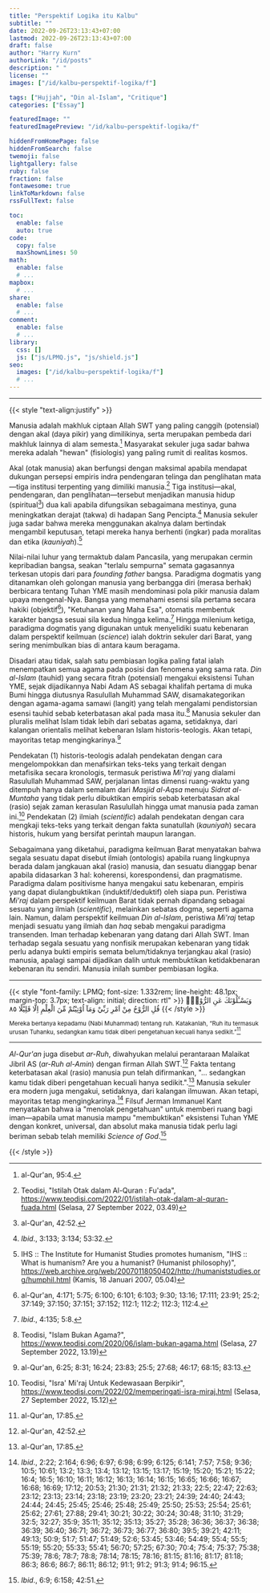```yaml
---
title: "Perspektif Logika itu Kalbu"
subtitle: ""
date: 2022-09-26T23:13:43+07:00
lastmod: 2022-09-26T23:13:43+07:00
draft: false
author: "Harry Kurn"
authorLink: "/id/posts"
description: " "
license: ""
images: ["/id/kalbu~perspektif-logika/f"]

tags: ["Hujjah", "Din al-Islam", "Critique"]
categories: ["Essay"]

featuredImage: ""
featuredImagePreview: "/id/kalbu~perspektif-logika/f"

hiddenFromHomePage: false
hiddenFromSearch: false
twemoji: false
lightgallery: false
ruby: false
fraction: false
fontawesome: true
linkToMarkdown: false
rssFullText: false

toc:
  enable: false
  auto: true
code:
  copy: false
  maxShownLines: 50
math:
  enable: false
  # ...
mapbox:
  # ...
share:
  enable: false
  # ...
comment:
  enable: false
  # ...
library:
  css: []
  js: ["js/LPMQ.js", "js/shield.js"]
seo:
  images: ["/id/kalbu~perspektif-logika/f"]
  # ...
---
```


<!--more-->

---

{{< style "text-align:justify" >}}

Manusia adalah makhluk ciptaan Allah SWT yang paling canggih (potensial) dengan akal (daya pikir) yang dimilikinya,
serta merupakan pembeda dari makhluk lainnya di alam semesta.[^1] Masyarakat sekuler juga sadar bahwa mereka
adalah "hewan" (fisiologis) yang paling rumit di realitas kosmos.

[^1]: al-Qur'an,
      95:4.

Akal (otak manusia) akan berfungsi dengan maksimal apabila mendapat dukungan persepsi empiris indra pendengaran
telinga dan penglihatan mata—tiga institusi terpenting yang dimiliki manusia.[^2] Tiga institusi—akal, pendengaran,
dan penglihatan—tersebut menjadikan manusia hidup (spiritual[^3]) dua kali apabila difungsikan sebagaimana mestinya,
guna meningkatkan derajat (takwa) di hadapan Sang Pencipta.[^4] Manusia sekuler juga sadar bahwa mereka menggunakan akalnya
dalam bertindak mengambil keputusan, tetapi mereka hanya berhenti (ingkar) pada moralitas dan etika (*kauniyah*).[^5]

[^2]: Teodisi,
      "Istilah Otak dalam Al-Quran : Fu'ada",
      https://www.teodisi.com/2022/01/istilah-otak-dalam-al-quran-fuada.html
      (Selasa, 27 September 2022, 03.49)

[^3]: al-Qur'an,
      42:52.

[^4]: *Ibid*.,
      3:133;
      3:134;
      53:32.

[^5]: IHS :: The Institute for Humanist Studies promotes humanism,
      "IHS :: What is humanism? Are you a humanist? (Humanist philosophy)",
      https://web.archive.org/web/20070118050402/http://humaniststudies.org/humphil.html
      (Kamis, 18 Januari 2007, 05.04)

Nilai-nilai luhur yang termaktub dalam Pancasila, yang merupakan cermin kepribadian bangsa, seakan "terlalu sempurna"
semata gagasannya terkesan utopis dari para *founding father* bangsa. Paradigma dogmatis yang ditanamkan oleh golongan
manusia yang berbangga diri (merasa berhak) berbicara tentang Tuhan YME masih mendominasi pola pikir manusia dalam
upaya mengenal-Nya. Bangsa yang memahami esensi sila pertama secara hakiki (objektif[^6]), "Ketuhanan yang Maha Esa",
otomatis membentuk karakter bangsa sesuai sila kedua hingga kelima.[^7] Hingga milenium ketiga, paradigma dogmatis
yang digunakan untuk menyelidiki suatu kebenaran dalam perspektif keilmuan (*science*) ialah doktrin
sekuler dari Barat, yang sering menimbulkan bias di antara kaum beragama.

[^6]: al-Qur'an,
      4:171;
      5:75;
      6:100;
      6:101;
      6:103;
      9:30;
      13:16;
      17:111;
      23:91;
      25:2;
      37:149;
      37:150;
      37:151;
      37:152;
      112:1;
      112:2;
      112:3;
      112:4.

[^7]: *Ibid*.,
      4:135;
      5:8.

Disadari atau tidak, salah satu pembiasan logika paling fatal ialah menempatkan semua agama pada posisi dan fenomena
yang sama rata. *Din al-Islam* (tauhid) yang secara fitrah (potensial) mengakui eksistensi Tuhan YME, sejak dijadikannya
Nabi Adam AS sebagai khalifah pertama di muka Bumi hingga diutusnya Rasulullah Muhammad SAW, disamakategorikan dengan
agama-agama samawi (langit) yang telah mengalami pendistorsian esensi tauhid sebab keterbatasan akal pada masa itu.[^8]
Manusia sekuler dan pluralis melihat Islam tidak lebih dari sebatas agama, setidaknya, dari kalangan orientalis
melihat kebenaran Islam historis-teologis. Akan tetapi, mayoritas tetap mengingkarinya.[^9]

[^8]: Teodisi,
      "Islam Bukan Agama?",
      https://www.teodisi.com/2020/06/islam-bukan-agama.html
      (Selasa, 27 September 2022, 13.19)

[^9]: al-Qur'an,
      6:25;
      8:31;
      16:24;
      23:83;
      25:5;
      27:68;
      46:17;
      68:15;
      83:13.

Pendekatan (1) historis-teologis adalah pendekatan dengan cara mengelompokkan dan menafsirkan teks-teks yang terkait
dengan metafisika secara kronologis, termasuk peristiwa *Mi'raj* yang dialami Rasulullah Muhammad SAW, perjalanan lintas
dimensi ruang-waktu yang ditempuh hanya dalam semalam dari *Masjid al-Aqsa* menuju *Sidrat al-Muntaha* yang tidak perlu
dibuktikan empiris sebab keterbatasan akal (rasio) sejak zaman kerasulan Rasulullah hingga umat manusia pada zaman
ini.[^10] Pendekatan (2) ilmiah (*scientific*) adalah pendekatan dengan cara mengkaji teks-teks yang terkait
dengan fakta sunatullah (*kauniyah*) secara historis, hukum yang bersifat perintah maupun larangan.

[^10]: Teodisi,
       "Isra' Mi'raj Untuk Kedewasaan Berpikir",
       https://www.teodisi.com/2022/02/memperingati-isra-miraj.html
       (Selasa, 27 September 2022, 15.12)

Sebagaimana yang diketahui, paradigma keilmuan Barat menyatakan bahwa segala sesuatu dapat disebut ilmiah (ontologis)
apabila ruang lingkupnya berada dalam jangkauan akal (rasio) manusia, dan sesuatu dianggap benar apabila didasarkan 3
hal: koherensi, korespondensi, dan pragmatisme. Paradigma dalam positivisme hanya mengakui satu kebenaran, empiris
yang dapat diulangbuktikan (induktif/deduktif) oleh siapa pun. Peristiwa *Mi'raj* dalam perspektif keilmuan Barat
tidak pernah dipandang sebagai sesuatu yang ilmiah (*scientific*), melainkan sebatas dogma, seperti agama lain.
Namun, dalam perspektif keilmuan *Din al-Islam*, peristiwa *Mi'raj* tetap menjadi sesuatu yang ilmiah dan *haq*
sebab mengakui paradigma transenden. Iman terhadap kebenaran yang datang dari Allah SWT. Iman terhadap segala
sesuatu yang nonfisik merupakan kebenaran yang tidak perlu adanya bukti empiris semata belum/tidaknya
terjangkau akal (rasio) manusia, apalagi sampai dijadikan dalih untuk membuktikan ketidakbenaran
kebenaran itu sendiri. Manusia inilah sumber pembiasan logika.

---

{{< style "font-family: LPMQ; font-size: 1.332rem; line-height: 48.1px; margin-top: 3.7px; text-align: initial; direction: rtl" >}}
وَيَسْـَٔلُوْنَكَ عَنِ الرُّوْحِۗ قُلِ الرُّوْحُ مِنْ اَمْرِ رَبِّيْ وَمَآ اُوْتِيْتُمْ مِّنَ الْعِلْمِ اِلَّا قَلِيْلًا ٨٥
{{< /style >}}

<sub>Mereka bertanya kepadamu (Nabi Muhammad) tentang ruh. Katakanlah, “Ruh itu termasuk urusan Tuhanku,
sedangkan kamu tidak diberi pengetahuan kecuali hanya sedikit.”[^11]</sub>

[^11]: al-Qur'an,
       17:85.

---

*Al-Qur'an* juga disebut *ar-Ruh*, diwahyukan melalui perantaraan Malaikat Jibril AS (*ar-Ruh al-Amin*) dengan firman
Allah SWT.[^3] Fakta tentang keterbatasan akal (rasio) manusia pun telah difirmankan, "... sedangkan kamu tidak diberi
pengetahuan kecuali hanya sedikit.".[^11] Manusia sekuler era modern juga mengakui, setidaknya, dari kalangan ilmuwan.
Akan tetapi, mayoritas tetap mengingkarinya.[^12] Filsuf Jerman Immanuel Kant menyatakan bahwa ia "menolak pengetahuan"
untuk memberi ruang bagi iman—apabila umat manusia mampu "membuktikan" eksistensi Tuhan YME dengan konkret,
universal, dan absolut maka manusia tidak perlu lagi beriman sebab telah memiliki *Science of God*.[^13]

[^12]: *Ibid*.,
       2:22;
       2:164;
       6:96;
       6:97;
       6:98;
       6:99;
       6:125;
       6:141;
       7:57;
       7:58;
       9:36;
       10:5;
       10:61;
       13:2;
       13:3;
       13:4;
       13:12;
       13:15;
       13:17;
       15:19;
       15:20;
       15:21;
       15:22;
       16:4;
       16:5;
       16:10;
       16:11;
       16:12;
       16:13;
       16:14;
       16:15;
       16:65;
       16:66;
       16:67;
       16:68;
       16:69;
       17:12;
       20:53;
       21:30;
       21:31;
       21:32;
       21:33;
       22:5;
       22:47;
       22:63;
       23:12;
       23:13;
       23:14;
       23:18;
       23:19;
       23:20;
       23:21;
       24:39;
       24:40;
       24:43;
       24:44;
       24:45;
       25:45;
       25:46;
       25:48;
       25:49;
       25:50;
       25:53;
       25:54;
       25:61;
       25:62;
       27:61;
       27:88;
       29:41;
       30:21;
       30:22;
       30:24;
       30:48;
       31:10;
       31:29;
       32:5;
       32:27;
       35:9;
       35:11;
       35:12;
       35:13;
       35:27;
       35:28;
       36:36;
       36:37;
       36:38;
       36:39;
       36:40;
       36:71;
       36:72;
       36:73;
       36:77;
       36:80;
       39:5;
       39:21;
       42:11;
       49:13;
       50:9;
       51:7;
       51:47;
       51:49;
       52:6;
       53:45;
       53:46;
       54:49;
       55:4;
       55:5;
       55:19;
       55:20;
       55:33;
       55:41;
       56:70;
       57:25;
       67:30;
       70:4;
       75:4;
       75:37;
       75:38;
       75:39;
       78:6;
       78:7;
       78:8;
       78:14;
       78:15;
       78:16;
       81:15;
       81:16;
       81:17;
       81:18;
       86:3;
       86:6;
       86:7;
       86:11;
       86:12;
       91:1;
       91:2;
       91:3;
       91:4;
       96:15.

[^13]: *Ibid*.,
       6:9;
       6:158;
       42:51.

{{< /style >}}
